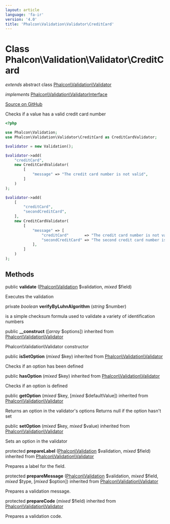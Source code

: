 ```yaml
---
layout: article
language: 'fa-ir'
version: '4.0'
title: 'Phalcon\Validation\Validator\CreditCard'
---
```


# Class **Phalcon\Validation\Validator\CreditCard**

*extends* abstract class [Phalcon\Validation\Validator](/4.0/en/api/Phalcon_Validation_Validator)

*implements* [Phalcon\Validation\ValidatorInterface](/4.0/en/api/Phalcon_Validation_ValidatorInterface)

<a href="https://github.com/phalcon/cphalcon/tree/v4.0.0/phalcon/validation/validator/creditcard.zep" class="btn btn-default btn-sm">Source on GitHub</a>

Checks if a value has a valid credit card number

```php
<?php

use Phalcon\Validation;
use Phalcon\Validation\Validator\CreditCard as CreditCardValidator;

$validator = new Validation();

$validator->add(
    "creditCard",
    new CreditCardValidator(
        [
            "message" => "The credit card number is not valid",
        ]
    )
);

$validator->add(
    [
        "creditCard",
        "secondCreditCard",
    ],
    new CreditCardValidator(
        [
            "message" => [
                "creditCard"       => "The credit card number is not valid",
                "secondCreditCard" => "The second credit card number is not valid",
            ],
        ]
    )
);

```

## Methods

public **validate** ([Phalcon\Validation](/4.0/en/api/Phalcon_Validation) $validation, *mixed* $field)

Executes the validation

private *boolean* **verifyByLuhnAlgorithm** (*string* $number)

is a simple checksum formula used to validate a variety of identification numbers

public **__construct** ([*array* $options]) inherited from [Phalcon\Validation\Validator](/4.0/en/api/Phalcon_Validation_Validator)

Phalcon\Validation\Validator constructor

public **isSetOption** (*mixed* $key) inherited from [Phalcon\Validation\Validator](/4.0/en/api/Phalcon_Validation_Validator)

Checks if an option has been defined

public **hasOption** (*mixed* $key) inherited from [Phalcon\Validation\Validator](/4.0/en/api/Phalcon_Validation_Validator)

Checks if an option is defined

public **getOption** (*mixed* $key, [*mixed* $defaultValue]) inherited from [Phalcon\Validation\Validator](/4.0/en/api/Phalcon_Validation_Validator)

Returns an option in the validator's options Returns null if the option hasn't set

public **setOption** (*mixed* $key, *mixed* $value) inherited from [Phalcon\Validation\Validator](/4.0/en/api/Phalcon_Validation_Validator)

Sets an option in the validator

protected **prepareLabel** ([Phalcon\Validation](/4.0/en/api/Phalcon_Validation) $validation, *mixed* $field) inherited from [Phalcon\Validation\Validator](/4.0/en/api/Phalcon_Validation_Validator)

Prepares a label for the field.

protected **prepareMessage** ([Phalcon\Validation](/4.0/en/api/Phalcon_Validation) $validation, *mixed* $field, *mixed* $type, [*mixed* $option]) inherited from [Phalcon\Validation\Validator](/4.0/en/api/Phalcon_Validation_Validator)

Prepares a validation message.

protected **prepareCode** (*mixed* $field) inherited from [Phalcon\Validation\Validator](/4.0/en/api/Phalcon_Validation_Validator)

Prepares a validation code.